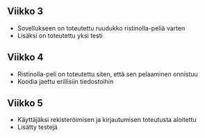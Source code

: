 ## Viikko 3

- Sovellukseen on toteutettu ruudukko ristinolla-peliä varten
- Lisäksi on toteutettu  yksi testi

## Viikko 4

- Ristinolla-peli on toteutettu siten, että sen pelaaminen onnistuu
- Koodia jaettu erillisiin tiedostoihin

## Viikko 5

- Käyttäjäksi rekisteröimisen ja kirjautumisen toteutusta aloitettu
- Lisätty testejä
